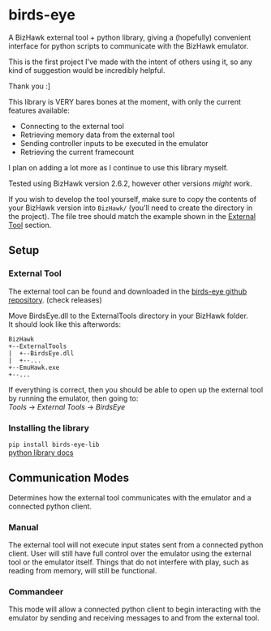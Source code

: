 # birds-eye
A BizHawk external tool + python library, giving a (hopefully) convenient interface for python
scripts to communicate with the BizHawk emulator.

This is the first project I've made with the intent of others using it, so any kind of suggestion
would be incredibly helpful.

Thank you :]

This library is VERY bares bones at the moment, with only the current features available:
- Connecting to the external tool
- Retrieving memory data from the external tool
- Sending controller inputs to be executed in the emulator
- Retrieving the current framecount

I plan on adding a lot more as I continue to use this library myself.

Tested using BizHawk version 2.6.2, however other versions *might* work.

If you wish to develop the tool yourself, make sure to copy the contents of your BizHawk version
into `BizHawk/` (you'll need to create the directory in the project).
The file tree should match the example shown in the [External Tool](#external-tool) section.

## Setup

### External Tool
The external tool can be found and downloaded in the
[birds-eye github repository](https://github.com/SkiHatDuckie/birds-eye). (check releases)

Move BirdsEye.dll to the ExternalTools directory in your BizHawk folder.<br/>
It should look like this afterwords:

```
BizHawk
+--ExternalTools
|  +--BirdsEye.dll
|  +--...
+--EmuHawk.exe
+--...
```

If everything is correct, then you should be able to open up the external tool by running the
emulator, then going to:<br/>
*Tools* -> *External Tools* -> *BirdsEye*

### Installing the library
`pip install birds-eye-lib`<br/>
[python library docs](https://birds-eye.readthedocs.io/en/latest/)

## Communication Modes
Determines how the external tool communicates with the emulator and a connected python client.

### Manual
The external tool will not execute input states sent from a connected python client. User will
still have full control over the emulator using the external tool or the emulator itself. Things
that do not interfere with play, such as reading from memory, will still be functional.

### Commandeer
This mode will allow a connected python client to begin interacting with the emulator by sending
and receiving messages to and from the external tool.